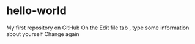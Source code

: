 # hello-world
My first repository on GitHub
On the Edit file tab , type some information about yourself
Change again

